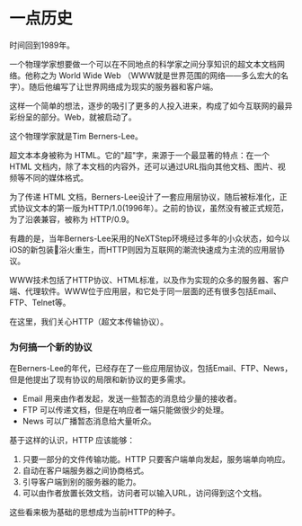 
# 一点历史

时间回到1989年。

一个物理学家想要做一个可以在不同地点的科学家之间分享知识的超文本文档网络。他称之为  World Wide Web  （WWW就是世界范围的网络——多么宏大的名字）。随后他编写了让世界网络成为现实的服务器和客户端。

这样一个简单的想法，逐步的吸引了更多的人投入进来，构成了如今互联网的最异彩纷呈的部分。Web，就被启动了。

这个物理学家就是Tim Berners-Lee。

超文本本身被称为 HTML。它的"超"字，来源于一个最显著的特点：在一个 HTML 文档内，除了本文档的内容外，还可以通过URL指向其他文档、图片、视频等不同的媒体格式。

为了传递 HTML 文档，Berners-Lee设计了一套应用层协议，随后被标准化，正式协议文本的第一版为HTTP/1.0(1996年）。之前的协议，虽然没有被正式规范，为了沿袭兼容，被称为 HTTP/0.9。

有趣的是，当年Berners-Lee采用的NeXTStep环境经过多年的小众状态，如今以iOS的新包装浴火重生，而HTTP则因为互联网的潮流快速成为主流的应用层协议。

WWW技术包括了HTTP协议、HTML标准，以及作为实现的众多的服务器、客户端、代理软件。WWW位于应用层，和它处于同一层面的还有很多包括Email、FTP、Telnet等。

在这里，我们关心HTTP（超文本传输协议）。

### 为何搞一个新的协议

在Berners-Lee的年代，已经存在了一些应用层协议，包括Email、FTP、News，但是他提出了现有协议的局限和新协议的更多需求。

- Email 用来由作者发起，发送一些暂态的消息给少量的接收者。
- FTP 可以传递文档，但是在响应者一端只能做很少的处理。
- News 可以广播暂态消息给大量听众。

基于这样的认识，HTTP 应该能够：

1. 只要一部分的文件传输功能。HTTP 只要客户端单向发起，服务端单向响应。
2. 自动在客户端服务器之间协商格式。
3. 引导客户端到别的服务器的能力。
4. 可以由作者放置长效文档，访问者可以输入URL，访问得到这个文档。

这些看来极为基础的思想成为当前HTTP的种子。